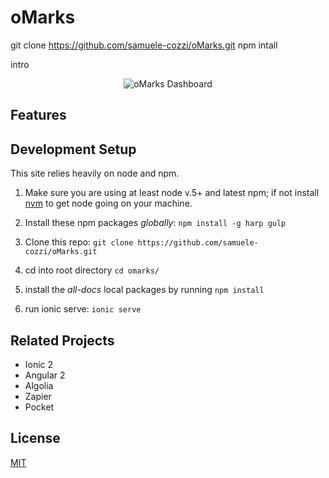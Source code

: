 # oMarks

git clone https://github.com/samuele-cozzi/oMarks.git
npm intall


intro

<p align="center">
  <img alt="oMarks Dashboard" src="">
</p>



## Features


## Development Setup
This site relies heavily on node and npm.

1. Make sure you are using at least node v.5+ and latest npm; 
if not install [nvm](https://github.com/creationix/nvm) to get node going on your machine.

1. Install these npm packages *globally*: `npm install -g harp gulp`

1. Clone this repo: `git clone https://github.com/samuele-cozzi/oMarks.git`
 
1. cd into root directory `cd omarks/`

1. install the *all-docs* local packages by running `npm install`

1. run ionic serve: `ionic serve`

## Related Projects
* Ionic 2
* Angular 2
* Algolia
* Zapier
* Pocket

## License
[MIT](LICENSE.txt)
